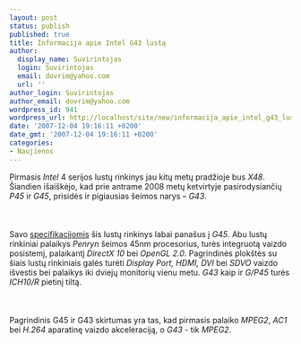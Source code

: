 ```yaml
---
layout: post
status: publish
published: true
title: Informacija apie Intel G43 lustą
author:
  display_name: Suvirintojas
  login: Suvirintojas
  email: dovrim@yahoo.com
  url: ''
author_login: Suvirintojas
author_email: dovrim@yahoo.com
wordpress_id: 941
wordpress_url: http://localhost/site/new/informacija_apie_intel_g43_lusta/
date: '2007-12-04 19:16:11 +0200'
date_gmt: '2007-12-04 19:16:11 +0200'
categories:
- Naujienos
---
```

<p>Pirmasis <i>Intel</i>  4 serijos lustų rinkinys jau kitų metų pradžioje bus <i>X48</i>. Šiandien išaiškėjo, kad prie antrame 2008 metų ketvirtyje pasirodysiančių <i>P45</i> ir <i>G45</i>, prisidės ir pigiausias šeimos narys – <i>G43</i>.<br />
<br><br />
<br>Savo <a class="ns" href=" http://www.hkepc.com/?id=412">specifikacijomis</a> šis lustų rinkinys labai panašus į <i>G45</i>. Abu lustų rinkiniai palaikys <i>Penryn</i> šeimos 45nm procesorius, turės integruotą vaizdo posistemį, palaikantį <i>DirectX 10</i> bei <i>OpenGL 2.0</i>. Pagrindinės plokštės su šiais lustų rinkiniais galės turėti <i>Display Port, HDMI, DVI</i> bei <i>SDVO</i> vaizdo išvestis bei palaikys iki dviejų monitorių vienu metu. <i>G43</i> kaip ir <i>G/P45</i> turės <i>ICH10/R</i> pietinį tiltą.<br />
<br><br />
<br>Pagrindinis G45 ir G43 skirtumas yra tas, kad pirmasis palaiko <i>MPEG2</i>, <i>AC1</i> bei <i>H.264</i> aparatinę vaizdo akceleraciją, o <i>G43</i> - tik <i>MPEG2</i>.</p>
